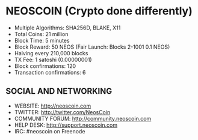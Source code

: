 NEOSCOIN (Crypto done differently)
==================================
- Multiple Algorithms: SHA256D, BLAKE, X11
- Total Coins: 21 million
- Block Time: 5 minutes
- Block Reward: 50 NEOS (Fair Launch: Blocks 2-1001 0.1 NEOS)
- Halving every 210,000 blocks
- TX Fee: 1 satoshi (0.00000001)
- Block confirmations: 120
- Transaction confirmations: 6

SOCIAL AND NETWORKING
---------------------
- WEBSITE: http://neoscoin.com
- TWITTER: http://twitter.com/NeosCoin
- COMMUNITY FORUM: http://community.neoscoin.com
- HELP DESK: http://support.neoscoin.com
- IRC: #neoscoin on Freenode


